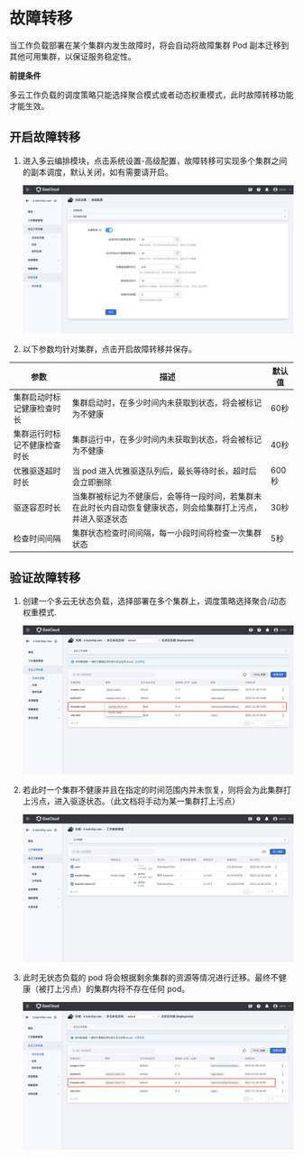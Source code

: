 # 故障转移

当工作负载部署在某个集群内发生故障时，将会自动将故障集群 Pod 副本迁移到其他可用集群，以保证服务稳定性。

**前提条件**

多云工作负载的调度策略只能选择聚合模式或者动态权重模式，此时故障转移功能才能生效。

## 开启故障转移

1. 进入多云编排模块，点击系统设置-高级配置，故障转移可实现多个集群之间的副本调度，默认关闭，如有需要请开启。

    ![开启故障转移](./images/failover01.png)

2. 以下参数均针对集群，点击开启故障转移并保存。

| 参数                         | 描述                                                         | 默认值 |
| ---------------------------- | ------------------------------------------------------------ | ------ |
| 集群启动时标记健康检查时长   | 集群启动时，在多少时间内未获取到状态，将会被标记为不健康     | 60秒   |
| 集群运行时标记不健康检查时长 | 集群运行中，在多少时间内未获取到状态，将会被标记为不健康     | 40秒   |
| 优雅驱逐超时时长             | 当 pod 进入优雅驱逐队列后，最长等待时长，超时后会立即删除    | 600秒  |
| 驱逐容忍时长                 | 当集群被标记为不健康后，会等待一段时间，若集群未在此时长内自动恢复健康状态，则会给集群打上污点，并进入驱逐状态 | 30秒   |
| 检查时间间隔                 | 集群状态检查时间间隔，每一小段时间将检查一次集群状态         | 5秒    |

## 验证故障转移

1. 创建一个多云无状态负载，选择部署在多个集群上，调度策略选择聚合/动态权重模式.

    ![创建一个多云无状态负载](./images/failover02.png)

2. 若此时一个集群不健康并且在指定的时间范围内并未恢复，则将会为此集群打上污点，进入驱逐状态。（此文档将手动为某一集群打上污点）

    ![为集群打污点](./images/failover03.png)

3. 此时无状态负载的 pod 将会根据剩余集群的资源等情况进行迁移。最终不健康（被打上污点）的集群内将不存在任何 pod。

    ![pod迁移](./images/failover04.png)
